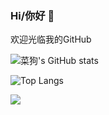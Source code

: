 ### Hi/你好 👋

欢迎光临我的GitHub

![菜狗's GitHub stats](https://github-readme-stats.vercel.app/api?username=Dishesdog&show_icons=true&count_private=true&theme=radical)

![Top Langs](https://github-readme-stats.vercel.app/api/top-langs/?username=anuraghazra&langs_count=8&theme=radical)


<img src="https://badges.toozhao.com/badges/01FGAZ5J37PNJW115GMYEGDASM/orange.svg" />

